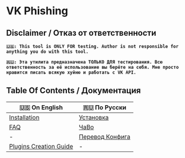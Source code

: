 # VK Phishing

## Disclaimer / Отказ от ответственности

**`🇺🇸: This tool is ONLY FOR testing. Author is not responsible for anything you do with this tool.`**

**`🇷🇺: Эта утилита предназначена ТОЛЬКО ДЛЯ тестирования. Всю ответственность за её использование вы берёте на себя. Мне просто нравится писать всякую хуйню и работать с VK API.`**

## Table Of Contents / Документация

| 🇺🇸 On English                              | 🇷🇺 По Русски                           |
| ------------------------------------------ | -------------------------------------- |
| [Installation](./docs/installation.en.md)  | [Установка](./docs/installation.ru.md) |
| [FAQ](./docs/faq.en.md)                    | [ЧаВо](./docs/faq.ru.md)               |
| -                                          | [Перевод Конфига](./docs/config.ru.md) |
| [Plugins Creation Guide](./docs/plugins.md) | -                                      |
